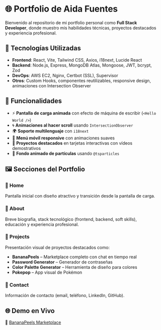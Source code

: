 # 🌐 Portfolio de Aida Fuentes

Bienvenido al repositorio de mi portfolio personal como **Full Stack Developer**, donde muestro mis habilidades técnicas, proyectos destacados y experiencia profesional.

## 🚀 Tecnologías Utilizadas

- **Frontend**: React, Vite, Tailwind CSS, Axios, i18next, Lucide React
- **Backend**: Node.js, Express, MongoDB Atlas, Mongoose, JWT, bcrypt, Zod
- **DevOps**: AWS EC2, Nginx, Certbot (SSL), Supervisor
- **Otros**: Custom Hooks, componentes reutilizables, responsive design, animaciones con Intersection Observer

## 🧠 Funcionalidades

- ⚡ **Pantalla de carga animada** con efecto de máquina de escribir (`<Hello World />`)
- 🌀 **Animaciones al hacer scroll** usando `IntersectionObserver`
- 🌍 **Soporte multilenguaje** con `i18next`
- 📱 **Menú móvil responsive** con animaciones suaves
- 🧩 **Proyectos destacados** en tarjetas interactivas con vídeos demostrativos
- 🎨 **Fondo animado de partículas** usando `@tsparticles`

## 🖼️ Secciones del Portfolio

### 🔹 Home
Pantalla inicial con diseño atractivo y transición desde la pantalla de carga.

### 🔹 About
Breve biografía, stack tecnológico (frontend, backend, soft skills), educación y experiencia profesional.

### 🔹 Projects
Presentación visual de proyectos destacados como:
- **BananaPeels** – Marketplace completo con chat en tiempo real
- **Password Generator** – Generador de contraseñas
- **Color Palette Generator** – Herramienta de diseño para colores
- **Pokepop** – App visual de Pokémon

### 🔹 Contact
Información de contacto (email, teléfono, LinkedIn, GitHub).

## 🌐 Demo en Vivo

🔗 [BananaPeels Marketplace](https://bananapeels.duckdns.org/)



